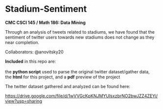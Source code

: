 # Stadium-Sentiment

<b>

CMC CSCI 145 / Math 186: Data Mining</b><br/>


Through an analysis of tweets related to stadiums, we have found that the sentiment of twitter users towards new stadiums does not change as they near completion. 

Collaborators: @anovitsky20
<br/>

<b>Included</b> in this repo are:<br/><br/>
the <b>python script</b> used to parse the original twitter dataset/gather data, <br/>the
<b>html</b> for this project, and a <b>pdf</b> preview of the project

The twitter dataset gathered and analyzed can be found here:

https://drive.google.com/file/d/1wVVGcKpKNJMYUIsxzbrNO2bwJZZ4ZEYi/view?usp=sharing

